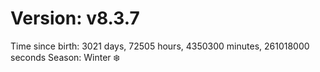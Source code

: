 # Version: v8.3.7
Time since birth: 3021 days, 72505 hours, 4350300 minutes, 261018000 seconds
Season: Winter ❄️
